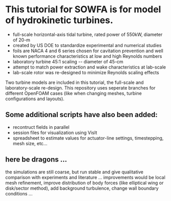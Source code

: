 # This tutorial for SOWFA is for model of hydrokinetic turbines.

* full-scale horizontal-axis tidal turbine, rated power of 550kW, diameter of 20-m
* created by US DOE to standardize experimental and numerical studies
* foils are NACA 4 and 6 series chosen for cavitation prevention and well known performance characteristics at low and high Reynolds numbers
* laboratory turbine 45:1 scaling -- diameter of 45-cm
* attempt to match power extraction and wake characteristics at lab-scale
* lab-scale rotor was re-designed to minimize Reynolds scaling effects

Two turbine models are included in this tutorial, the full-scale and laboratory-scale re-design.  This repository uses seperate branches for different OpenFOAM cases (like when changing meshes, turbine configurations and layouts).


## Some additional scripts have also been added:

* recontruct fields in parallel
* session files for visualization using VisIt
* spreadsheet to estimate values for actuator-line settings, timestepping, mesh size, etc...


## here be dragons ...
the simulations are still coarse, but run stable and give qualitative comparison
with experiments and literature ... improvements would be local mesh
refinement, improve distribution of body forces (like
elliptical wing or disk/sector method), add background turbulence,
change wall boundary conditions ...


